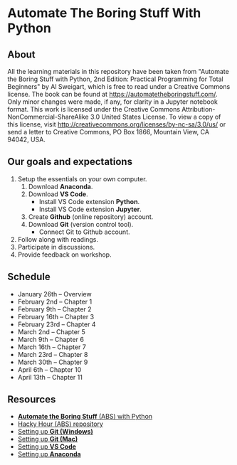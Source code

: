 # Automate The Boring Stuff With Python

## About

All the learning materials in this repository have been taken from "Automate the Boring Stuff with Python, 2nd Edition: Practical Programming for Total Beginners" by Al Sweigart, which is free to read under a Creative Commons license. The book can be found at <https://automatetheboringstuff.com/>. Only minor changes were made, if any, for clarity in a Jupyter notebook format. This work is licensed under the Creative Commons Attribution-NonCommercial-ShareAlike 3.0 United States License. To view a copy of this license, visit <http://creativecommons.org/licenses/by-nc-sa/3.0/us/> or send a letter to Creative Commons, PO Box 1866, Mountain View, CA 94042, USA.

## Our goals and expectations

1. Setup the essentials on your own computer.
    1. Download __Anaconda__.
    1. Download __VS Code__.
        * Install VS Code extension __Python__.
        * Install VS Code extension __Jupyter__.
    1. Create __Github__ (online repository) account.
    1. Download __Git__ (version control tool).
        * Connect Git to Github account.
1. Follow along with readings.
1. Participate in discussions.
1. Provide feedback on workshop.

## Schedule

* January 26th – Overview
* February 2nd – Chapter 1
* February 9th – Chapter 2
* February 16th – Chapter 3
* February 23rd – Chapter 4
* March 2nd – Chapter 5
* March 9th – Chapter 6
* March 16th – Chapter 7
* March 23rd – Chapter 8
* March 30th – Chapter 9
* April 6th – Chapter 10
* April 13th – Chapter 11

## Resources

* [__Automate the Boring Stuff__ (ABS) with Python](https://automatetheboringstuff.com/)
* [Hacky Hour (ABS) repository](https://github.com/UIHackyHour/AutomateTheBoringSweigart)
* [Setting up __Git (Windows)__](https://medium.com/@aklson_DS/how-to-properly-setup-your-github-repository-windows-version-ea596b398b)
* [Setting up __Git (Mac)__](https://medium.com/@aklson_DS/how-to-properly-setup-your-github-repository-mac-version-3a8047b899e5)
* [Setting up __VS Code__](https://code.visualstudio.com/docs/python/python-tutorial)
* [Setting up __Anaconda__](https://docs.anaconda.com/anaconda/)